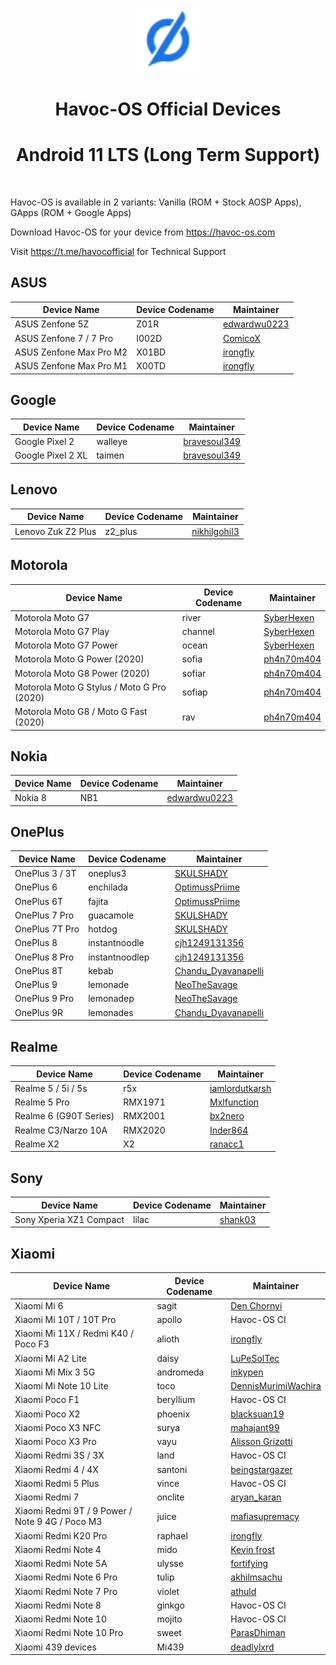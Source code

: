<h3 align="center"><img src="https://github.com/SukeeratSG/dump-public/blob/iron/Assets/havoc_favicon.svg" width="20%" height="20%"></h3>
<h1 align="center">Havoc-OS Official Devices</h1>
<h1 align="center">Android 11 LTS (Long Term Support)</h1>
<br>

Havoc-OS is available in 2 variants: Vanilla (ROM + Stock AOSP Apps), GApps (ROM + Google Apps)

Download Havoc-OS for your device from https://havoc-os.com

Visit https://t.me/havocofficial for Technical Support

## ASUS

| Device Name             | Device Codename | Maintainer                                |
| ----------------------- | --------------- | ----------------------------------------- |
| ASUS Zenfone 5Z         | Z01R            | [edwardwu0223](https://t.me/edwardwu0223) |
| ASUS Zenfone 7 / 7 Pro | I002D | [ComicoX](https://t.me/ComicoX) |
| ASUS Zenfone Max Pro M2 | X01BD           | [irongfly](https://t.me/irongfly)         |
| ASUS Zenfone Max Pro M1 | X00TD           | [irongfly](https://t.me/irongfly)         |

## Google

| Device Name       | Device Codename | Maintainer                                |
| ----------------- | --------------- | ----------------------------------------- |
| Google Pixel 2    | walleye         | [bravesoul349](https://t.me/bravesoul349) |
| Google Pixel 2 XL | taimen          | [bravesoul349](https://t.me/bravesoul349) |

## Lenovo

| Device Name        | Device Codename | Maintainer                                |
| ------------------ | --------------- | ----------------------------------------- |
| Lenovo Zuk Z2 Plus | z2_plus         | [nikhilgohil3](https://t.me/nikhilgohil3) |

## Motorola

| Device Name                                | Device Codename | Maintainer                            |
| ------------------------------------------ | --------------- | ------------------------------------- |
| Motorola Moto G7                           | river           | [SyberHexen](https://t.me/SyberHexen) |
| Motorola Moto G7 Play                      | channel         | [SyberHexen](https://t.me/SyberHexen) |
| Motorola Moto G7 Power                     | ocean           | [SyberHexen](https://t.me/SyberHexen) |
| Motorola Moto G Power (2020)               | sofia           | [ph4n70m404](https://t.me/ph4n70m404) |
| Motorola Moto G8 Power (2020)              | sofiar          | [ph4n70m404](https://t.me/ph4n70m404) |
| Motorola Moto G Stylus / Moto G Pro (2020) | sofiap          | [ph4n70m404](https://t.me/ph4n70m404) |
| Motorola Moto G8 / Moto G Fast (2020)      | rav             | [ph4n70m404](https://t.me/ph4n70m404) |

## Nokia

| Device Name | Device Codename | Maintainer                                |
| ----------- | --------------- | ----------------------------------------- |
| Nokia 8     | NB1             | [edwardwu0223](https://t.me/edwardwu0223) |

## OnePlus

| Device Name    | Device Codename | Maintainer                                              |
| -------------- | --------------- | ------------------------------------------------------- |
| OnePlus 3 / 3T | oneplus3        | [SKULSHADY](https://t.me/SKULSHADY)                     |
| OnePlus 6      | enchilada       | [OptimussPriime](https://t.me/OptimussPriime)           |
| OnePlus 6T     | fajita          | [OptimussPriime](https://t.me/OptimussPriime)           |
| OnePlus 7 Pro  | guacamole       | [SKULSHADY](https://t.me/SKULSHADY)                     |
| OnePlus 7T Pro | hotdog          | [SKULSHADY](https://t.me/SKULSHADY)                     |
| OnePlus 8      | instantnoodle   | [cjh1249131356](https://t.me/cjh1249131356)             |
| OnePlus 8 Pro  | instantnoodlep  | [cjh1249131356](https://t.me/cjh1249131356)             |
| OnePlus 8T     | kebab           | [Chandu_Dyavanapelli](https://t.me/Chandu_Dyavanapelli) |
| OnePlus 9      | lemonade        | [NeoTheSavage](https://t.me/NeoTheSavage)               |
| OnePlus 9 Pro  | lemonadep       | [NeoTheSavage](https://t.me/NeoTheSavage)               |
| OnePlus 9R     | lemonades       | [Chandu_Dyavanapelli](https://t.me/Chandu_Dyavanapelli) |

## Realme

| Device Name            | Device Codename | Maintainer                                    |
| ---------------------- | --------------- | --------------------------------------------- |
| Realme 5 / 5i / 5s     | r5x             | [iamlordutkarsh](https://t.me/iamlordutkarsh) |
| Realme 5 Pro           | RMX1971         | [Mxlfunction](https://t.me/Mxlfunction)       |
| Realme 6 (G90T Series) | RMX2001         | [bx2nero](https://t.me/bx2nero)               |
| Realme C3/Narzo 10A    | RMX2020         | [Inder864](https://t.me/Inder864)             |
| Realme X2              | X2              | [ranacc1](https://t.me/ranacc1)               |

## Sony

| Device Name             | Device Codename | Maintainer                      |
| ----------------------- | --------------- | ------------------------------- |
| Sony Xperia XZ1 Compact | lilac           | [shank03](https://t.me/shank03) |

## Xiaomi

| Device Name                                     | Device Codename | Maintainer                                              |
| ----------------------------------------------- | --------------- | ------------------------------------------------------- |
| Xiaomi Mi 6                                     | sagit           | [Den Chornyi](https://t.me/DuumXH)                      |
| Xiaomi Mi 10T / 10T Pro                         | apollo          | Havoc-OS CI                                             |
| Xiaomi Mi 11X / Redmi K40 / Poco F3             | alioth          | [irongfly](https://t.me/irongfly)                       |
| Xiaomi Mi A2 Lite                               | daisy           | [LuPeSolTec](https://t.me/LuPeSolTec)                   |
| Xiaomi Mi Mix 3 5G                              | andromeda       | [inkypen](https://t.me/inkypen)                         |
| Xiaomi Mi Note 10 Lite                          | toco            | [DennisMurimiWachira](https://t.me/DennisMurimiWachira) |
| Xiaomi Poco F1                                  | beryllium       | Havoc-OS CI                                             |
| Xiaomi Poco X2                                  | phoenix         | [blacksuan19](https://t.me/blacksuan19)                 |
| Xiaomi Poco X3 NFC                              | surya           | [mahajant99](https://t.me/mahajant99)                   |
| Xiaomi Poco X3 Pro                              | vayu            | [Alisson Grizotti](https://t.me/bagualisson)            |
| Xiaomi Redmi 3S / 3X                            | land            | Havoc-OS CI                                             |
| Xiaomi Redmi 4 / 4X                             | santoni         | [beingstargazer](https://t.me/beingstargazer)           |
| Xiaomi Redmi 5 Plus                             | vince           | Havoc-OS CI                                             |
| Xiaomi Redmi 7                                  | onclite         | [aryan_karan](https://t.me/aryan_karan)                 |
| Xiaomi Redmi 9T / 9 Power / Note 9 4G / Poco M3 | juice           | [mafiasupremacy](https://t.me/mafiasupremacy)           |
| Xiaomi Redmi K20 Pro                            | raphael         | [irongfly](https://t.me/irongfly)                       |
| Xiaomi Redmi Note 4                             | mido            | [Kevin frost](https://t.me/Kevinfrostto)                |
| Xiaomi Redmi Note 5A                            | ulysse          | [fortifying](https://t.me/fortifying)                   |
| Xiaomi Redmi Note 6 Pro                         | tulip           | [akhilmsachu](https://t.me/akhilmsachu)                 |
| Xiaomi Redmi Note 7 Pro                         | violet          | [athuld](https://t.me/athuld)                           |
| Xiaomi Redmi Note 8                             | ginkgo          | Havoc-OS CI                                             |
| Xiaomi Redmi Note 10                            | mojito          | Havoc-OS CI                                             |
| Xiaomi Redmi Note 10 Pro                        | sweet           | [ParasDhiman](https://t.me/Ken_kaneki_69)               |
| Xiaomi 439 devices                              | Mi439           | [deadlylxrd](https://t.me/deadlylxrd)                   |
